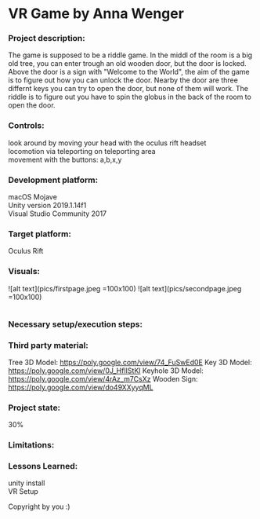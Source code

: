 # VR Game by Anna Wenger

### Project description: 
The game is supposed to be a riddle game.
In the middl of the room is a big old tree, you can enter trough an old wooden door, but the door is locked. Above the door is a sign with "Welcome to the World", the aim of the game is to figure out how you can unlock the door. 
Nearby the door are three differnt keys you can try to open the door, but none of them will work. The riddle is to figure out you have to spin the globus in the back of the room to open the door.

### Controls:
look around by moving your head with the oculus rift headset<br>
locomotion via teleporting on teleporting area<br>
movement with the buttons: a,b,x,y

### Development platform: 
macOS Mojave
<br>
Unity version 2019.1.14f1<br>
Visual Studio Community 2017

### Target platform: 
Oculus Rift 

### Visuals: 
<!-- Screenshots (concept and experience), Video-->
![alt text](pics/firstpage.jpeg =100x100)
![alt text](pics/secondpage.jpeg =100x100)

<img scr="pics/firstpage.jpeg" width="500"> 
<img scr="pics/secondpage.jpeg" width="500">

### Necessary setup/execution steps: 
<!-- Installation process, e.g. step by step instructions that I can run the project after cloning it-->

### Third party material: 
Tree 3D Model: https://poly.google.com/view/74_FuSwEd0E
Key 3D Model: https://poly.google.com/view/0J_HflIStKl
Keyhole 3D Model: https://poly.google.com/view/4rAz_m7CsXz
Wooden Sign: https://poly.google.com/view/do49XXyyqML
<!-- (if used Fonts, Sounds, Music, Graphics, Materials, Code etc.)-->

### Project state: 
30%

### Limitations: 

### Lessons Learned: 
unity install<br>
VR Setup

Copyright by you :)
